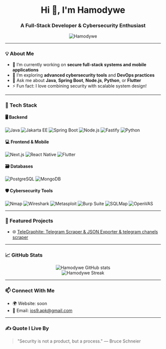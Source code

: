 <h1 align="center">Hi 👋, I'm Hamodywe</h1>
<h3 align="center">A Full-Stack Developer & Cybersecurity Enthusiast</h3>

<p align="center">
  <img src="https://komarev.com/ghpvc/?username=Hamodywe&label=Profile%20views&color=0e75b6&style=flat" alt="Hamodywe" />
</p>

---

### 💡 About Me

- 🔭 I’m currently working on **secure full-stack systems and mobile applications**
- 🌱 I’m exploring **advanced cybersecurity tools** and **DevOps practices**
- 💬 Ask me about **Java**, **Spring Boot**, **Node.js**, **Python**, or **Flutter**
- ⚡ Fun fact: I love combining security with scalable system design!

---

### 🧠 Tech Stack

#### 🖥️ Backend  
![Java](https://img.shields.io/badge/Java-ED8B00?style=flat-square&logo=openjdk&logoColor=white)
![Jakarta EE](https://img.shields.io/badge/Jakarta%20EE-FF6C37?style=flat-square&logo=java&logoColor=white)
![Spring Boot](https://img.shields.io/badge/Spring_Boot-6DB33F?style=flat-square&logo=spring-boot&logoColor=white)
![Node.js](https://img.shields.io/badge/Node.js-339933?style=flat-square&logo=node.js&logoColor=white)
![Fastify](https://img.shields.io/badge/Fastify-20232A?style=flat-square&logo=fastify&logoColor=white)
![Python](https://img.shields.io/badge/Python-3776AB?style=flat-square&logo=python&logoColor=white)

#### 💻 Frontend & Mobile  
![Next.js](https://img.shields.io/badge/Next.js-000000?style=flat-square&logo=next.js)
![React Native](https://img.shields.io/badge/React_Native-61DAFB?style=flat-square&logo=react&logoColor=black)
![Flutter](https://img.shields.io/badge/Flutter-02569B?style=flat-square&logo=flutter&logoColor=white)

#### 🗃️ Databases  
![PostgreSQL](https://img.shields.io/badge/PostgreSQL-4169E1?style=flat-square&logo=postgresql&logoColor=white)
![MongoDB](https://img.shields.io/badge/MongoDB-4EA94B?style=flat-square&logo=mongodb&logoColor=white)

#### 🛡️ Cybersecurity Tools  
![Nmap](https://img.shields.io/badge/Nmap-00AF9B?style=flat-square)
![Wireshark](https://img.shields.io/badge/Wireshark-1679A7?style=flat-square)
![Metasploit](https://img.shields.io/badge/Metasploit-00447C?style=flat-square)
![Burp Suite](https://img.shields.io/badge/Burp--Suite-F16335?style=flat-square)
![SQLMap](https://img.shields.io/badge/SQLMap-black?style=flat-square)
![OpenVAS](https://img.shields.io/badge/OpenVAS-43B02A?style=flat-square)

---

### 🚀 Featured Projects

- 🌐 [TeleGraphite: Telegram Scraper & JSON Exporter & telegram chanels scraper]([https://github.com/Hamodywe/secure-login-jwt](https://github.com/hamodywe/telegram-scraper-TeleGraphite))  

---

### 📈 GitHub Stats

<p align="center">
  <img src="https://github-readme-stats.vercel.app/api?username=Hamodywe&show_icons=true&theme=tokyonight" alt="Hamodywe GitHub stats"/>
  <br />
  <img src="https://github-readme-streak-stats.herokuapp.com/?user=Hamodywe&theme=tokyonight" alt="Hamodywe Streak" />
</p>

---

### 📫 Connect With Me

- 🌍 Website: soon
- 📧 Email: ios9.apk@gmail.com

---

### ✍️ Quote I Live By
> "Security is not a product, but a process." — Bruce Schneier
